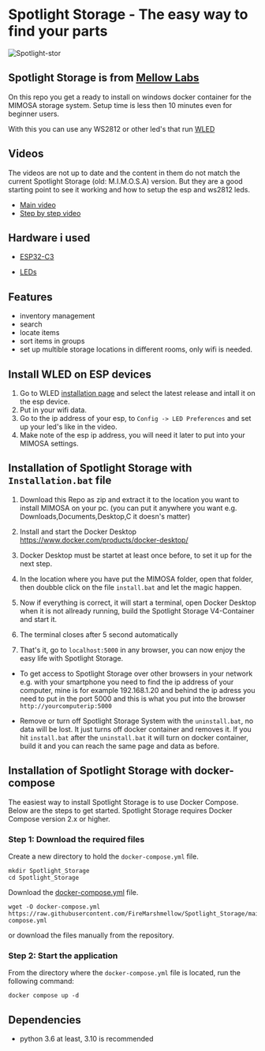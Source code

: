 # Spotlight Storage - The easy way to find your parts

![Spotlight-stor](https://github.com/user-attachments/assets/65a8ce23-b271-433b-a8d6-596360a2be69)

## Spotlight Storage is from [Mellow Labs](https://github.com/FireMarshmellow/M.I.M.O.S.A)

On this repo you get a ready to install on windows docker container for the MIMOSA storage system.
Setup time is less then 10 minutes even for beginner users.

With this you can use any WS2812 or other led's that run [WLED](https://kno.wled.ge/)

## Videos

The videos are not up to date and the content in them do not match the current Spotlight Storage (old: M.I.M.O.S.A) version.
But they are a good starting point to see it working and how to setup the esp and ws2812 leds.

* [Main video](https://youtu.be/7C4i-2IqSS4)
* [Step by step video](https://youtu.be/QOd1apc0Lpo)

## Hardware i used

* [ESP32-C3](https://www.amazon.de/Waveshare-Development-ESP32-S3FH4R2-Castellated-Applications/dp/B0CHYHGYRH/ref=sr_1_3?__mk_de_DE=%C3%85M%C3%85%C5%BD%C3%95%C3%91&crid=3HT19BBR039GT&dib=eyJ2IjoiMSJ9.yV2RTYatG7l54mT4TmFs41gUutfrpBPcC-gNcJjW5yrX18ynT5ARl4Q363-yduVYFbXaiIDiG0O_OKJwcpUODORDJywTWMIIUHu_6GFNiXwqHgM4ZCQqe2FDi0h_BT4InKffRyJEq28FkhdjnfdLetRaF4Uk4hTL-Brc5Qjb8kmWcPcPNoRb4uG-FDWQU1Nj3aow_Y54AF_bpCq7385eE0SDKwWei3MRFSzsHGJvdIg.XqcFwKVecXx0t8aSXZ8k-3qn2ApPvE-6qe_Vg8m5CO4&dib_tag=se&keywords=esp32-s3+mini&qid=1723273994&sprefix=esp32-s3+mini%2Caps%2C92&sr=8-3)

* [LEDs](https://www.amazon.de/BTF-LIGHTING-Individuell-adressierbar-Vollfarbiger-DIY-Projekte/dp/B088BPGMXB/ref=sr_1_1_sspa?dib=eyJ2IjoiMSJ9.PnDQdOUPg0UohlqZWxHQ8xYtwlm0N3cqEYbM29-REkcFFp9UB1Dpmwter90G4I3xpW5k3PxKchdsn5po5skd0NmraUfUk1Z0m6hhIzBw8DHe135MoTHnt8yXO20BuzfVKimMGoHR81c-6jKIZwOG8GXNTYY077dAJ_CyzHpVEKXWE1WTF9WiD2xEmnyKsdQoKSUqKqMxmGJsM9DwHy0iucC5qQfnJrEKCsChlFBLzvCyiBcP6sdf3W7pgMddlRcIAkP-XPp3WV2RBak6UxZTPv49qdQzKoJFiCnQfBfhBgY.qLxtFwyIAQ7sA-UBBsXBx2MR-kBGaU0054Z07bD3TGg&dib_tag=se&keywords=Ws2812b+Led+Strip&qid=1723274094&sr=8-1-spons&sp_csd=d2lkZ2V0TmFtZT1zcF9hdGY&psc=1)

## Features

* inventory management
* search
* locate items
* sort items in groups
* set up multible storage locations in different rooms, only wifi is needed.

## Install WLED on ESP devices

1. Go to WLED [installation page](https://install.wled.me/) and select the latest release and intall it on the esp device.
2. Put in your wifi data.
3. Go to the ip address of your esp, to `Config -> LED Preferences` and set up your led's like in the video.
4. Make note of the esp ip address, you will need it later to put into your MIMOSA settings.

## Installation of Spotlight Storage with `Installation.bat` file

1. Download this Repo as zip and extract it to the location you want to install MIMOSA on your pc.
(you can put it anywhere you want e.g. Downloads,Documents,Desktop,C it doesn's matter)

2. Install and start the Docker Desktop https://www.docker.com/products/docker-desktop/
3. Docker Desktop must be startet at least once before, to set it up for the next step.
4. In the location where you have put the  MIMOSA folder, open that folder, then doubble click on the file `install.bat` and let the magic happen.
5. Now if everything is correct, it will start a terminal, open Docker Desktop when it is not allready running,
   build the Spotlight Storage V4-Container and start it.
6. The terminal closes after 5 second automatically
7. That's it, go to `localhost:5000` in any browser, you can now enjoy the easy life with Spotlight Storage.

* To get access to Spotlight Storage over other browsers in your network e.g. with your smartphone
  you need to find the ip address of your computer, mine is for example 192.168.1.20 and behind the ip adress
  you need to put in the port 5000 and this is what you put into the browser `http://yourcomputerip:5000`

* Remove or turn off Spotlight Storage System with the `uninstall.bat`, no data will be lost.
  It just turns off docker container and removes it. If you hit `install.bat` after the `uninstall.bat`
  it will turn on docker container, build it and you can reach the same page and data as before.

## Installation of Spotlight Storage with docker-compose

The easiest way to install Spotlight Storage is to use Docker Compose.
Below are the steps to get started.
Spotlight Storage requires Docker Compose version 2.x or higher.

### Step 1: Download the required files

Create a new directory to hold the `docker-compose.yml` file.

```shell
mkdir Spotlight_Storage
cd Spotlight_Storage
```

Download the [docker-compose.yml](https://raw.githubusercontent.com/FireMarshmellow/Spotlight_Storage/main/docker-compose.yml) file.

```shell
wget -O docker-compose.yml https://raw.githubusercontent.com/FireMarshmellow/Spotlight_Storage/main/docker-compose.yml
```

or download the files manually from the repository.

### Step 2: Start the application

From the directory where the `docker-compose.yml` file is located, run the following command:

```shell
docker compose up -d
```

## Dependencies

* python 3.6 at least, 3.10 is recommended
